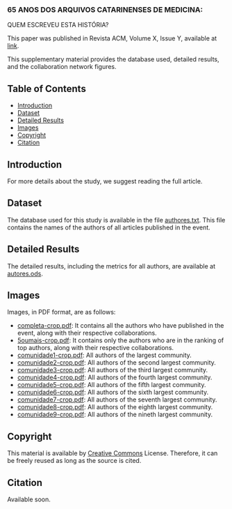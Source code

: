 ### 65 ANOS DOS ARQUIVOS CATARINENSES DE MEDICINA: 
QUEM ESCREVEU ESTA HISTÓRIA?

This paper was published in Revista ACM, Volume X, Issue Y, available at [link](https://revista.acm.org.br).

This supplementary material provides the database used, detailed results, and the collaboration network figures.

## Table of Contents

- [Introduction](#Introduction)
- [Dataset](#Dataset)
- [Detailed Results](#Detailed-Results)
- [Images](#Images)
- [Copyright](#Copyright)
- [Citation](#Citation)

## Introduction

For more details about the study, we suggest reading the full article.

## Dataset

The database used for this study is available in the file [authores.txt](https://github.com/Sandrocamargo/publications/blob/main/acm2024/autores.txt). This file contains the names of the authors of all articles published in the event.

## Detailed Results

The detailed results, including the metrics for all authors, are available at [autores.ods](https://github.com/Sandrocamargo/publications/blob/main/acm2024/autores.ods). 

## Images

Images, in PDF format, are as follows:
- [completa-crop.pdf](https://github.com/Sandrocamargo/publications/blob/main/acm2024/completa-crop.pdf): It contains all the authors who have published in the event, along with their respective collaborations.
- [5oumais-crop.pdf](https://github.com/Sandrocamargo/publications/blob/main/acm2024/10mais-crop.pdf): It contains only the authors who are in the ranking of top authors, along with their respective collaborations.
- [comunidade1-crop.pdf](https://github.com/Sandrocamargo/publications/blob/main/acm2024/com1-total-crop.pdf): All authors of the largest community.
- [comunidade2-crop.pdf](https://github.com/Sandrocamargo/publications/blob/main/acm2024/com2-total-crop.pdf): All authors of the second largest community.
- [comunidade3-crop.pdf](https://github.com/Sandrocamargo/publications/blob/main/acm2024/com3-total-crop.pdf): All authors of the third largest community.
- [comunidade4-crop.pdf](https://github.com/Sandrocamargo/publications/blob/main/acm2024/com4-total-crop.pdf): All authors of the fourth largest community.
- [comunidade5-crop.pdf](https://github.com/Sandrocamargo/publications/blob/main/acm2024/com5-total-crop.pdf): All authors of the fifth largest community.
- [comunidade6-crop.pdf](https://github.com/Sandrocamargo/publications/blob/main/acm2024/com6-total-crop.pdf): All authors of the sixth largest community.
- [comunidade7-crop.pdf](https://github.com/Sandrocamargo/publications/blob/main/acm2024/com7-total-crop.pdf): All authors of the seventh largest community.
- [comunidade8-crop.pdf](https://github.com/Sandrocamargo/publications/blob/main/acm2024/com8-total-crop.pdf): All authors of the eighth largest community.
- [comunidade9-crop.pdf](https://github.com/Sandrocamargo/publications/blob/main/acm2024/com9-total-crop.pdf): All authors of the nineth largest community.


## Copyright

This material is available by [Creative Commons](https://creativecommons.org/licenses/by/3.0/) License. Therefore, it can be freely reused as long as the source is cited.

## Citation

Available soon.
